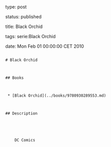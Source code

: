 type: post
status: published
title: Black Orchid
tags: serie:Black Orchid
date: Mon Feb 01 00:00:00 CET 2010
~~~~~~
# Black Orchid

## Books

 * [Black Orchid](../books/9780930289553.md)

## Description


    DC Comics


